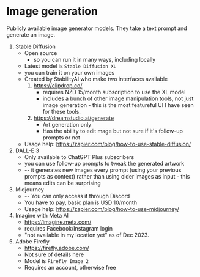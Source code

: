 # Image generation

Publicly available image generator models. They take a text prompt and generate
an image.

1. Stable Diffusion
    - Open source
        - so you can run it in many ways, including locally
    - Latest model is `Stable Diffusion XL`
    - you can train it on your own images
    - Created by StabilityAI who make two interfaces available
        1. https://clipdrop.co/
            - requires NZD 15/month subscription to use the XL model
            - includes a bunch of other image manipulation tools, not just image
              generation - this is the most featureful UI I have seen for these
              tools.
        2. https://dreamstudio.ai/generate
            - Art generation only
            - Has the ability to edit mage but not sure if it's follow-up
              prompts or not
    - Usage help: https://zapier.com/blog/how-to-use-stable-diffusion/
2. DALL-E 3
    - Only available to ChatGPT Plus subscribers
    - you can use follow-up prompts to tweak the generated artwork
    - -- it generates new images every prompt (using your previous prompts as
      context) rather than using older images as input - this means edits can be
      surprising
3. Midjourney
    - -- You can only access it through Discord
    - You have to pay, basic plan is USD 10/month
    - Usage help: https://zapier.com/blog/how-to-use-midjourney/
4. Imagine with Meta AI
    - https://imagine.meta.com/
    - requires Facebook/Instagram login
    - "not available in my location yet" as of Dec 2023.
5. Adobe Firefly
    - https://firefly.adobe.com/
    - Not sure of details here
    - Model is `Firefly Image 2`
    - Requires an account, otherwise free
